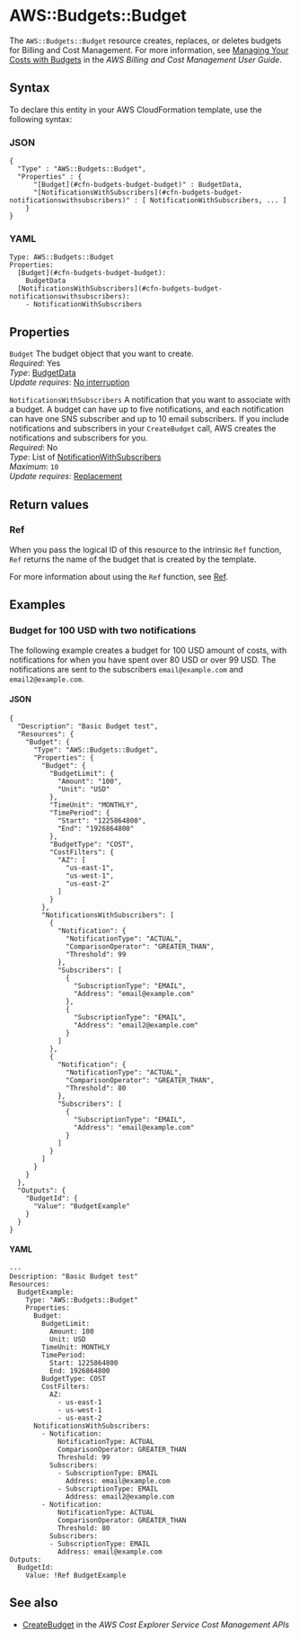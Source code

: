 # AWS::Budgets::Budget<a name="aws-resource-budgets-budget"></a>

The `AWS::Budgets::Budget` resource creates, replaces, or deletes budgets for Billing and Cost Management\. For more information, see [Managing Your Costs with Budgets](https://docs.aws.amazon.com/awsaccountbilling/latest/aboutv2/budgets-managing-costs.html) in the *AWS Billing and Cost Management User Guide*\.

## Syntax<a name="aws-resource-budgets-budget-syntax"></a>

To declare this entity in your AWS CloudFormation template, use the following syntax:

### JSON<a name="aws-resource-budgets-budget-syntax.json"></a>

```
{
  "Type" : "AWS::Budgets::Budget",
  "Properties" : {
      "[Budget](#cfn-budgets-budget-budget)" : BudgetData,
      "[NotificationsWithSubscribers](#cfn-budgets-budget-notificationswithsubscribers)" : [ NotificationWithSubscribers, ... ]
    }
}
```

### YAML<a name="aws-resource-budgets-budget-syntax.yaml"></a>

```
Type: AWS::Budgets::Budget
Properties: 
  [Budget](#cfn-budgets-budget-budget): 
    BudgetData
  [NotificationsWithSubscribers](#cfn-budgets-budget-notificationswithsubscribers): 
    - NotificationWithSubscribers
```

## Properties<a name="aws-resource-budgets-budget-properties"></a>

`Budget`  <a name="cfn-budgets-budget-budget"></a>
The budget object that you want to create\.  
*Required*: Yes  
*Type*: [BudgetData](aws-properties-budgets-budget-budgetdata.md)  
*Update requires*: [No interruption](https://docs.aws.amazon.com/AWSCloudFormation/latest/UserGuide/using-cfn-updating-stacks-update-behaviors.html#update-no-interrupt)

`NotificationsWithSubscribers`  <a name="cfn-budgets-budget-notificationswithsubscribers"></a>
A notification that you want to associate with a budget\. A budget can have up to five notifications, and each notification can have one SNS subscriber and up to 10 email subscribers\. If you include notifications and subscribers in your `CreateBudget` call, AWS creates the notifications and subscribers for you\.  
*Required*: No  
*Type*: List of [NotificationWithSubscribers](aws-properties-budgets-budget-notificationwithsubscribers.md)  
*Maximum*: `10`  
*Update requires*: [Replacement](https://docs.aws.amazon.com/AWSCloudFormation/latest/UserGuide/using-cfn-updating-stacks-update-behaviors.html#update-replacement)

## Return values<a name="aws-resource-budgets-budget-return-values"></a>

### Ref<a name="aws-resource-budgets-budget-return-values-ref"></a>

 When you pass the logical ID of this resource to the intrinsic `Ref` function, `Ref` returns the name of the budget that is created by the template\.

For more information about using the `Ref` function, see [Ref](https://docs.aws.amazon.com/AWSCloudFormation/latest/UserGuide/intrinsic-function-reference-ref.html)\.

## Examples<a name="aws-resource-budgets-budget--examples"></a>



### Budget for 100 USD with two notifications<a name="aws-resource-budgets-budget--examples--Budget_for_100_USD_with_two_notifications"></a>

The following example creates a budget for 100 USD amount of costs, with notifications for when you have spent over 80 USD or over 99 USD\. The notifications are sent to the subscribers `email@example.com` and `email2@example.com`\.

#### JSON<a name="aws-resource-budgets-budget--examples--Budget_for_100_USD_with_two_notifications--json"></a>

```
{
  "Description": "Basic Budget test",
  "Resources": {
    "Budget": {
      "Type": "AWS::Budgets::Budget",
      "Properties": {
        "Budget": {
          "BudgetLimit": {
            "Amount": "100",
            "Unit": "USD"
          },
          "TimeUnit": "MONTHLY",
          "TimePeriod": {
            "Start": "1225864800",
            "End": "1926864800"
          },
          "BudgetType": "COST",
          "CostFilters": {
            "AZ": [
              "us-east-1",
              "us-west-1",
              "us-east-2"
            ]
          }
        },
        "NotificationsWithSubscribers": [
          {
            "Notification": {
              "NotificationType": "ACTUAL",
              "ComparisonOperator": "GREATER_THAN",
              "Threshold": 99
            },
            "Subscribers": [
              {
                "SubscriptionType": "EMAIL",
                "Address": "email@example.com"
              },
              {
                "SubscriptionType": "EMAIL",
                "Address": "email2@example.com"
              }
            ]
          },
          {
            "Notification": {
              "NotificationType": "ACTUAL",
              "ComparisonOperator": "GREATER_THAN",
              "Threshold": 80
            },
            "Subscribers": [
              {
                "SubscriptionType": "EMAIL",
                "Address": "email@example.com"
              }
            ]
          }
        ]
      }
    }
  },
  "Outputs": {
    "BudgetId": {
      "Value": "BudgetExample"
    }
  }
}
```

#### YAML<a name="aws-resource-budgets-budget--examples--Budget_for_100_USD_with_two_notifications--yaml"></a>

```
---
Description: "Basic Budget test"
Resources:
  BudgetExample:
    Type: "AWS::Budgets::Budget"
    Properties:
      Budget:
        BudgetLimit:
          Amount: 100
          Unit: USD
        TimeUnit: MONTHLY
        TimePeriod:
          Start: 1225864800
          End: 1926864800
        BudgetType: COST
        CostFilters:
          AZ:
            - us-east-1
            - us-west-1
            - us-east-2
      NotificationsWithSubscribers:
        - Notification:
            NotificationType: ACTUAL
            ComparisonOperator: GREATER_THAN
            Threshold: 99
          Subscribers:
            - SubscriptionType: EMAIL
              Address: email@example.com
            - SubscriptionType: EMAIL
              Address: email2@example.com
        - Notification:
            NotificationType: ACTUAL
            ComparisonOperator: GREATER_THAN
            Threshold: 80
          Subscribers:
          - SubscriptionType: EMAIL
            Address: email@example.com
Outputs:
  BudgetId:
    Value: !Ref BudgetExample
```

## See also<a name="aws-resource-budgets-budget--seealso"></a>
+  [CreateBudget](https://docs.aws.amazon.com/aws-cost-management/latest/APIReference/API_budgets_CreateBudget.html) in the *AWS Cost Explorer Service Cost Management APIs* 

